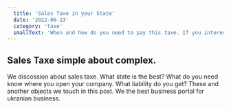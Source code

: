 ```yaml
---
  title: 'Sales Taxe in your State'
  date: '2022-06-23'
  category: 'taxe'
  smallText: 'When and how do you need to pay this taxe. If you interested this read  below. We describe this object'
---
```


## Sales Taxe simple about complex.
We discossion about sales taxe. What state is the best?
What do you need know where you open your company. What liability do you get? These and another objects we touch in this post. We the best business portal for ukranian 
business.
